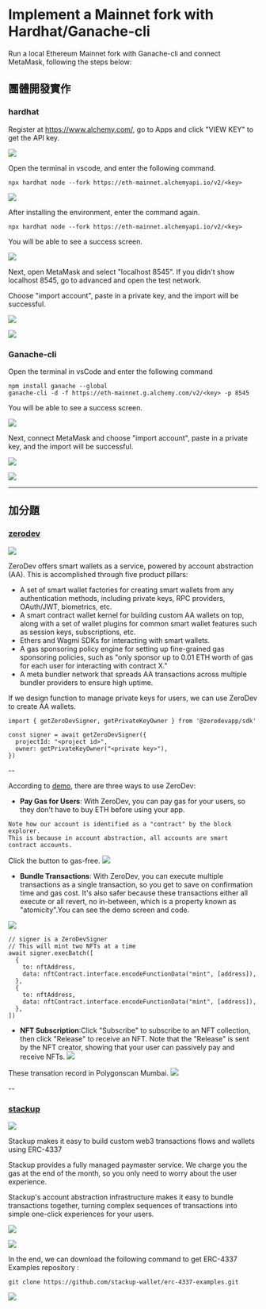 # Implement a Mainnet fork with Hardhat/Ganache-cli

Run a local Ethereum Mainnet fork with Ganache-cli and connect MetaMask, following the steps below:


## 團體開發實作

### hardhat
Register at https://www.alchemy.com/, go to Apps and click "VIEW KEY" to get the API key.

 ![](https://i.imgur.com/jWdHsM4.jpg)

Open the terminal in vscode, and enter the following command.

```
npx hardhat node --fork https://eth-mainnet.alchemyapi.io/v2/<key>
 ```
![](https://i.imgur.com/iHIBCMI.jpg)

After installing the environment, enter the command again.

```
npx hardhat node --fork https://eth-mainnet.alchemyapi.io/v2/<key>
 ```
You will be able to see a success screen.

![](https://i.imgur.com/wGNTu2j.jpg)

Next, open MetaMask and select "localhost 8545".
If you didn't show localhost 8545, go to advanced and open the test network.

Choose "import account", paste in a private key, and the import will be successful.

 ![](https://i.imgur.com/T4gQcJU.png)
 

 ![](https://i.imgur.com/Ujv3EPu.png)

 ### Ganache-cli 

 Open the terminal in vsCode and enter the following command

```
npm install ganache --global
ganache-cli -d -f https://eth-mainnet.g.alchemy.com/v2/<key> -p 8545  
```

 You will be able to see a success screen.

![](https://i.imgur.com/YVcY8aJ.jpg)

Next, connect MetaMask and choose "import account", paste in a private key, and the import will be successful.

![](https://i.imgur.com/KbWj5MN.png)

![](https://i.imgur.com/MCYTbg3.png)


---

## 加分題


### [zerodev](https://demo.zerodev.app/)

![](https://i.imgur.com/3b9HbEb.png)

ZeroDev offers smart wallets as a service, powered by account abstraction (AA). This is accomplished through five product pillars:

- A set of smart wallet factories for creating smart wallets from any authentication methods, including private keys, RPC providers, OAuth/JWT, biometrics, etc.
- A smart contract wallet kernel for building custom AA wallets on top, along with a set of wallet plugins for common smart wallet features such as session keys, subscriptions, etc.
- Ethers and Wagmi SDKs for interacting with smart wallets.
- A gas sponsoring policy engine for setting up fine-grained gas sponsoring policies, such as "only sponsor up to 0.01 ETH worth of gas for each user for interacting with contract X."
- A meta bundler network that spreads AA transactions across multiple bundler providers to ensure high uptime.

If we design function to manage private keys for users, we can use ZeroDev to create AA wallets.

```
import { getZeroDevSigner, getPrivateKeyOwner } from '@zerodevapp/sdk'

const signer = await getZeroDevSigner({
  projectId: "<project id>",
  owner: getPrivateKeyOwner("<private key>"),
})
```
--

According to [demo](https://demo.zerodev.app/), there are three ways to use ZeroDev:


- **Pay Gas for Users**: With ZeroDev, you can pay gas for your users, so they don't have to buy ETH before using your app.
```
Note how our account is identified as a "contract" by the block explorer. 
This is because in account abstraction, all accounts are smart contract accounts.
```
Click the button to gas-free.
![](https://i.imgur.com/a0yAXdH.png)

- **Bundle Transactions**: With ZeroDev, you can execute multiple transactions as a single transaction, so you get to save on confirmation time and gas cost. It's also safer because these transactions either all execute or all revert, no in-between, which is a property known as "atomicity".You can see the demo screen and code.


![](https://i.imgur.com/Fp3RBT5.png)

```
// signer is a ZeroDevSigner
// This will mint two NFTs at a time
await signer.execBatch([
  {
    to: nftAddress,
    data: nftContract.interface.encodeFunctionData("mint", [address]),
  },
  {
    to: nftAddress,
    data: nftContract.interface.encodeFunctionData("mint", [address]),
  },
])
```

- **NFT Subscription**:Click "Subscribe" to subscribe to an NFT collection, then click "Release" to receive an NFT. Note that the "Release" is sent by the NFT creator, showing that your user can passively pay and receive NFTs.
![](https://i.imgur.com/8H0sD28.png)

These transation record in Polygonscan Mumbai.
![](https://i.imgur.com/Ubb8yAc.png)


--


### [stackup](https://www.stackup.sh/)

![](https://i.imgur.com/9UFU1pa.jpg)

Stackup makes it easy to build custom web3 transactions flows and wallets using ERC-4337


Stackup provides a fully managed paymaster service. We charge you the gas at the end of the month, so you only need to worry about the user experience.


Stackup's account abstraction infrastructure makes it easy to bundle transactions together, turning complex sequences of transactions into simple one-click experiences for your users.


![](https://i.imgur.com/3uIbfzi.png)

![](https://i.imgur.com/sTN87cc.jpg)

In the end, we can download the following command to get ERC-4337 Examples repository :


`git clone https://github.com/stackup-wallet/erc-4337-examples.git`
 

![](https://i.imgur.com/ycFpysQ.png)


